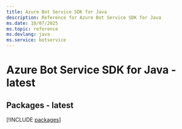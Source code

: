 ```yaml
---
title: Azure Bot Service SDK for Java
description: Reference for Azure Bot Service SDK for Java
ms.date: 10/07/2025
ms.topic: reference
ms.devlang: java
ms.service: botservice
---
```

# Azure Bot Service SDK for Java - latest
## Packages - latest
[!INCLUDE [packages](bot-service-index.md)]